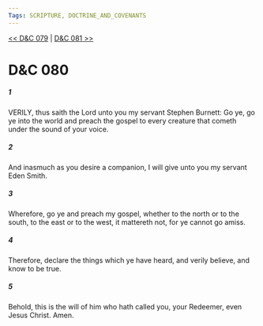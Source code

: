 ```yaml
---
Tags: SCRIPTURE, DOCTRINE_AND_COVENANTS
---
```


[<< D&C 079](DOCTRINE_AND_COVENANTS/D&C_079.md) | [D&C 081 >>](DOCTRINE_AND_COVENANTS/D&C_081.md)

# D&C 080

##### 1

VERILY, thus saith the Lord unto you my servant Stephen Burnett: Go ye, go ye into the world and preach the gospel to every creature that cometh under the sound of your voice.

##### 2

And inasmuch as you desire a companion, I will give unto you my servant Eden Smith.

##### 3

Wherefore, go ye and preach my gospel, whether to the north or to the south, to the east or to the west, it mattereth not, for ye cannot go amiss.

##### 4

Therefore, declare the things which ye have heard, and verily believe, and know to be true.

##### 5

Behold, this is the will of him who hath called you, your Redeemer, even Jesus Christ. Amen.
